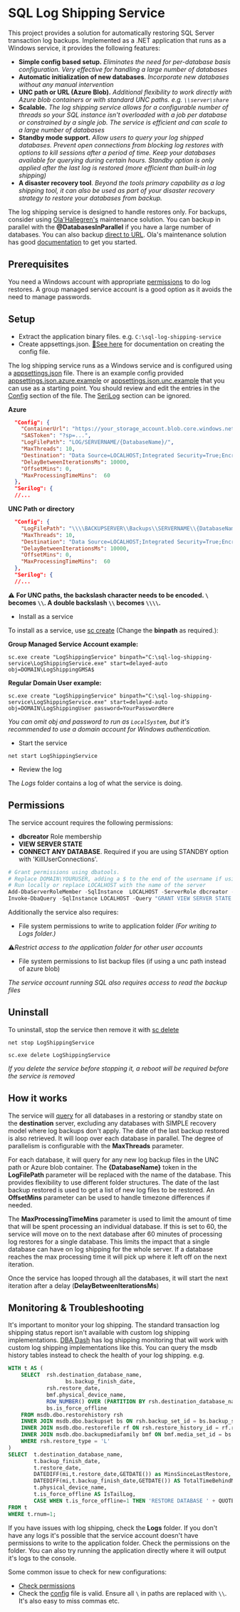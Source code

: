 # SQL Log Shipping Service 

This project provides a solution for automatically restoring SQL Server transaction log backups. Implemented as a .NET application that runs as a Windows service, it provides the following features:

* **Simple config based setup.** *Eliminates the need for per-database basis configuration.  Very effective for handling a large number of databases*
* **Automatic initialization of new databases**. *Incorporate new databases without any manual intervention*
* **UNC path or URL (Azure Blob).** *Additional flexibility to work directly with Azure blob containers or with standard UNC paths.  e.g. `\\server\share`*
* **Scalable.** *The log shipping service allows for a configurable number of threads so your SQL instance isn't overloaded with a job per database or constrained by a single job.  The service is efficient and can scale to a large number of databases*
* **Standby mode support.** *Allow users to query your log shipped databases.  Prevent open connections from blocking log restores with options to kill sessions after a period of time. Keep your databases available for querying during certain hours.  Standby option is only applied after the last log is restored (more efficient than built-in log shipping)*
* **A disaster recovery tool**.  *Beyond the tools primary capability as a log shipping tool, it can also be used as part of your disaster recovery strategy to restore your databases from backup.*

The log shipping service is designed to handle restores only.  For backups, consider using [Ola'Hallegren's](https://ola.hallengren.com/) maintenance solution.  You can backup in parallel with the **@DatabasesInParallel** if you have a large number of databases.  You can also backup [direct to URL](https://gist.github.com/scheffler/7edd40f430235aab651fadcc7d191a89).  Ola's maintenance solution has good [documentation](https://ola.hallengren.com/sql-server-backup.html) to get you started.

## Prerequisites

You need a Windows account with appropriate [permissions](#permissions) to do log restores.  A group managed service account is a good option as it avoids the need to manage passwords.  

## Setup

* Extract the application binary files.  e.g. `C:\sql-log-shipping-service`
* Create appsettings.json. [🔗See here](docs/config.md) for documentation on creating the config file.

The log shipping service runs as a Windows service and is configured using a [appsettings.json](docs/config.md) file.  There is an example config provided [appsettings.json.azure.example](appsettings.json.azure.example) or [appsettings.json.unc.example](appsettings.json.unc.example) that you can use as a starting point.  You should review and edit the entries in the [Config](/docs/config.md) section of the file. The [SeriLog](docs/config.md#logging) section can be ignored.

**Azure**
```json
  "Config": {
    "ContainerUrl": "https://your_storage_account.blob.core.windows.net/uour_container_name",
    "SASToken": "?sp=...",
    "LogFilePath": "LOG/SERVERNAME/{DatabaseName}/",
    "MaxThreads": 10,
    "Destination": "Data Source=LOCALHOST;Integrated Security=True;Encrypt=True;Trust Server Certificate=True",
    "DelayBetweenIterationsMs": 10000,
    "OffsetMins": 0,
    "MaxProcessingTimeMins":  60
  },
  "Serilog": {
  //...
  ```

**UNC Path or directory**
```json
  "Config": {
    "LogFilePath": "\\\\BACKUPSERVER\\Backups\\SERVERNAME\\{DatabaseName}\\LOG",
    "MaxThreads": 10,
    "Destination": "Data Source=LOCALHOST;Integrated Security=True;Encrypt=True;Trust Server Certificate=True",
    "DelayBetweenIterationsMs": 10000,
    "OffsetMins": 0,
    "MaxProcessingTimeMins":  60
  },
  "Serilog": {
  //...
  ```
:warning: **For UNC paths, the backslash character needs to be encoded.  `\` becomes `\\`.  A double backslash `\\` becomes `\\\\`.**

* Install as a service

To install as a service, use [sc create](https://learn.microsoft.com/en-us/windows-server/administration/windows-commands/sc-create) (Change the **binpath** as required.):

**Group Managed Service Account example:**

`sc.exe create "LogShippingService" binpath="C:\sql-log-shipping-service\LogShippingService.exe" start=delayed-auto obj=DOMAIN\LogShippingGMSA$`

**Regular Domain User example:**

`sc.exe create "LogShippingService" binpath="C:\sql-log-shipping-service\LogShippingService.exe" start=delayed-auto obj=DOMAIN\LogShippingUser password=YourPasswordHere`

*You can omit obj and password to run as `LocalSystem`, but it's recommended to use a domain account for Windows authentication.*

* Start the service

`net start LogShippingService`

* Review the log

The *Logs* folder contains a log of what the service is doing.

## Permissions

The service account requires the following permissions:

* **dbcreator** Role membership
* **VIEW SERVER STATE**
* **CONNECT ANY DATABASE**.  Required if you are using STANDBY option with 'KillUserConnections'.

```powershell
# Grant permissions using dbatools.  
# Replace DOMAIN\YOURUSER, adding a $ to the end of the username if using a managed service account.
# Run locally or replace LOCALHOST with the name of the server
Add-DbaServerRoleMember -SqlInstance  LOCALHOST -ServerRole dbcreator -Login DOMAIN\YOURUSER
Invoke-DbaQuery -SqlInstance LOCALHOST -Query "GRANT VIEW SERVER STATE TO [DOMAIN\YOURUSER];GRANT CONNECT ANY DATABASE TO [DOMAIN\YOURUSER]"
```

Additionally the service also requires: 

* File system permissions to write to application folder *(For writing to Logs folder.)*

⚠️*Restrict access to the application folder for other user accounts*

* File system permissions to list backup files (if using a unc path instead of azure blob)

*The service account running SQL also requires access to read the backup files*

## Uninstall

To uninstall, stop the service then remove it with [sc delete](https://learn.microsoft.com/en-us/windows-server/administration/windows-commands/sc-delete)

`net stop LogShippingService`

`sc.exe delete LogShippingService`

*If you delete the service before stopping it, a reboot will be required before the service is removed*

## How it works

The service will [query](blob/main/SQL/GetDatabases.sql) for all databases in a restoring or standby state on the **destination** server, excluding any databases with SIMPLE recovery model where log backups don't apply.  The date of the last backup restored is also retrieved. It will loop over each database in parallel. The degree of parallelism is configurable with the **MaxThreads** parameter.  

For each database, it will query for any new log backup files in the UNC path or Azure blob container. The **{DatabaseName}** token in the **LogFilePath** parameter will be replaced with the name of the database.  This provides flexibility to use different folder structures.  The date of the last backup restored is used to get a list of new log files to be restored.  An **OffsetMins** parameter can be used to handle timezone differences if needed.

The **MaxProcessingTimeMins** parameter is used to limit the amount of time that will be spent processing an individual database.  If this is set to 60, the service will move on to the next database after 60 minutes of processing log restores for a single database.  This limits the impact that a single database can have on log shipping for the whole server.  If a database reaches the max processing time it will pick up where it left off on the next iteration.

Once the service has looped through all the databases, it will start the next iteration after a delay (**DelayBetweenIterationsMs**)

## Monitoring & Troubleshooting

It's important to monitor your log shipping.  The standard transaction log shipping status report isn't available with custom log shipping implementations.  [DBA Dash](https://dbadash.com/) has log shipping monitoring that will work with custom log shipping implementations like this.  You can query the msdb history tables instead to check the health of your log shipping.  e.g.

```sql
WITH t AS (
    SELECT  rsh.destination_database_name,
			      bs.backup_finish_date,
            rsh.restore_date,
            bmf.physical_device_name,
            ROW_NUMBER() OVER (PARTITION BY rsh.destination_database_name ORDER BY rsh.restore_date DESC) rnum,
            bs.is_force_offline
    FROM msdb.dbo.restorehistory rsh
    INNER JOIN msdb.dbo.backupset bs ON rsh.backup_set_id = bs.backup_set_id
    INNER JOIN msdb.dbo.restorefile rf ON rsh.restore_history_id = rf.restore_history_id
    INNER JOIN msdb.dbo.backupmediafamily bmf ON bmf.media_set_id = bs.media_set_id
    WHERE rsh.restore_type = 'L'
)
SELECT	t.destination_database_name,
		t.backup_finish_date,
		t.restore_date,
		DATEDIFF(mi,t.restore_date,GETDATE()) as MinsSinceLastRestore,
		DATEDIFF(mi,t.backup_finish_date,GETDATE()) AS TotalTimeBehindMins,
		t.physical_device_name,
		t.is_force_offline AS IsTailLog,
		CASE WHEN t.is_force_offline=1 THEN 'RESTORE DATABASE ' + QUOTENAME(t.destination_database_name) + ' WITH RECOVERY' ELSE NULL END AS [Restore Command (Printed if tail log is restored)]
FROM t
WHERE t.rnum=1;
```

If you have issues with log shipping, check the **Logs** folder.  If you don't have any logs it's possible that the service account doesn't have permissions to write to the application folder.  Check the permissions on the folder.  You can also try running the application directly where it will output it's logs to the console.  

Some common issue to check for new configurations:

* [Check permissions](#permissions)
* Check the [config](docs/config.md) file is valid.  Ensure all `\` in paths are replaced with `\\`.  It's also easy to miss commas etc.